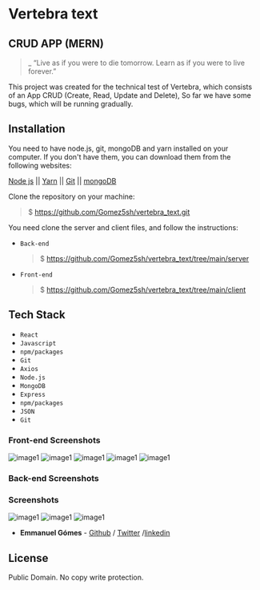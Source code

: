 # Vertebra text

## CRUD APP (MERN)

> \_ “Live as if you were to die tomorrow. Learn as if you were to live forever.”

This project was created for the technical test of Vertebra, which consists of an App CRUD (Create, Read, Update and Delete), So far we have some bugs, which will be running gradually.

## Installation

You need to have node.js, git, mongoDB and yarn installed on your computer. If you don't have them, you can download them from the following websites:

[Node js](https://nodejs.org/en/download/) || [Yarn](https://classic.yarnpkg.com/es-ES/docs/install/#windows-stable) || [Git](https://git-scm.com/downloads) || [mongoDB](https://docs.mongodb.com/manual/installation/)

Clone the repository on your machine:

> \$ https://github.com/Gomez5sh/vertebra_text.git

You need clone the server and client files, and follow the instructions:

- `Back-end`

  > \$ https://github.com/Gomez5sh/vertebra_text/tree/main/server

- `Front-end`
  > \$ https://github.com/Gomez5sh/vertebra_text/tree/main/client

## Tech Stack

- `React`
- `Javascript`
- `npm/packages`
- `Git`
- `Axios`
- `Node.js`
- `MongoDB`
- `Express`
- `npm/packages`
- `JSON`
- `Git`

### Front-end Screenshots

![image1](https://i.ibb.co/jk4VjWt/front.png)
![image1](https://i.ibb.co/cLYzqwX/delete.png)
![image1](https://i.ibb.co/Lztp2hn/get.png)
![image1](https://i.ibb.co/8MS6LxS/json.png)
![image1](https://i.ibb.co/Hh1Tfsv/put.png)

### Back-end Screenshots

### Screenshots

![image1](https://i.ibb.co/bzqWb7J/server.png)
![image1](https://i.ibb.co/mCrNQxQ/server-api.png)
![image1](https://i.ibb.co/L8ZyRwH/post-man.png)

- **Emmanuel Gómes** - [Github](https://github.com/Gomez5sh) / [Twitter](https://twitter.com/Gomez5sh) /[linkedin](https://www.linkedin.com/in/emmanuel-gomez-dev/)

## License

Public Domain. No copy write protection.
